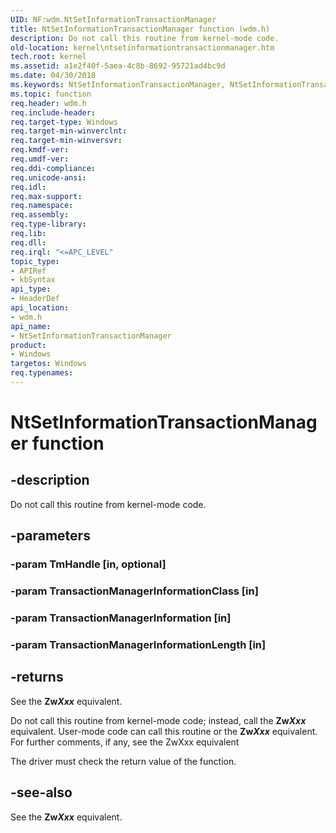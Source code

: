 ```yaml
---
UID: NF:wdm.NtSetInformationTransactionManager
title: NtSetInformationTransactionManager function (wdm.h)
description: Do not call this routine from kernel-mode code.
old-location: kernel\ntsetinformationtransactionmanager.htm
tech.root: kernel
ms.assetid: a1e2f40f-5aea-4c8b-8692-95721ad4bc9d
ms.date: 04/30/2018
ms.keywords: NtSetInformationTransactionManager, NtSetInformationTransactionManager routine [Kernel-Mode Driver Architecture], kernel.ntsetinformationtransactionmanager, ntx_b4f057ac-bca8-44e6-874e-4f33bd487a20.xml, wdm/NtSetInformationTransactionManager
ms.topic: function
req.header: wdm.h
req.include-header: 
req.target-type: Windows
req.target-min-winverclnt: 
req.target-min-winversvr: 
req.kmdf-ver: 
req.umdf-ver: 
req.ddi-compliance: 
req.unicode-ansi: 
req.idl: 
req.max-support: 
req.namespace: 
req.assembly: 
req.type-library: 
req.lib: 
req.dll: 
req.irql: "<=APC_LEVEL"
topic_type:
- APIRef
- kbSyntax
api_type:
- HeaderDef
api_location:
- wdm.h
api_name:
- NtSetInformationTransactionManager
product:
- Windows
targetos: Windows
req.typenames: 
---
```


# NtSetInformationTransactionManager function


## -description


Do not call this routine from kernel-mode code.


## -parameters




### -param TmHandle [in, optional]


### -param TransactionManagerInformationClass [in]


### -param TransactionManagerInformation [in]


### -param TransactionManagerInformationLength [in]


## -returns



See the <b>Zw<i>Xxx</i></b> equivalent.

Do not call this routine from kernel-mode code; instead, call the <b>Zw<i>Xxx</i></b> equivalent. User-mode code can call this routine or the <b>Zw<i>Xxx</i></b> equivalent. For further comments, if any, see the ZwXxx equivalent

The driver must check the return value of the function.




## -see-also

See the <b>Zw<i>Xxx</i></b> equivalent.

